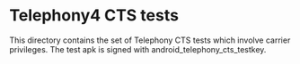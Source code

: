 # Telephony4 CTS tests

This directory contains the set of Telephony CTS tests which involve carrier privileges.
The test apk is signed with android_telephony_cts_testkey.
